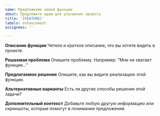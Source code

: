 ```yaml
---
name: Предложение новой функции
about: Предложите идею для улучшения проекта
title: '[FEATURE]'
labels: enhancement
assignees: ''

---
```


**Описание функции**
Четкое и краткое описание, что вы хотите видеть в проекте.

**Решаемая проблема**
Опишите проблему. Например: "Мне не хватает функции..."

**Предлагаемое решение**
Опишите, как вы видите реализацию этой функции.

**Альтернативные варианты**
Есть ли другие способы решения этой задачи?

**Дополнительный контекст**
Добавьте любую другую информацию или скриншоты, которые помогут в понимании предложения.
